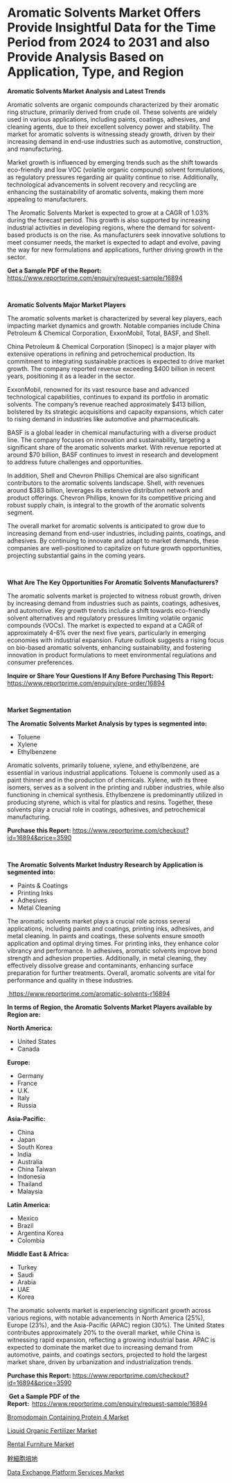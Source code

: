 <p><h1>Aromatic Solvents Market Offers Provide Insightful Data for the Time Period from 2024 to 2031 and also Provide Analysis Based on Application, Type, and Region</h1></p><p><strong>Aromatic Solvents Market Analysis and Latest Trends</strong></p>
<p><p>Aromatic solvents are organic compounds characterized by their aromatic ring structure, primarily derived from crude oil. These solvents are widely used in various applications, including paints, coatings, adhesives, and cleaning agents, due to their excellent solvency power and stability. The market for aromatic solvents is witnessing steady growth, driven by their increasing demand in end-use industries such as automotive, construction, and manufacturing.</p><p>Market growth is influenced by emerging trends such as the shift towards eco-friendly and low VOC (volatile organic compound) solvent formulations, as regulatory pressures regarding air quality continue to rise. Additionally, technological advancements in solvent recovery and recycling are enhancing the sustainability of aromatic solvents, making them more appealing to manufacturers. </p><p>The Aromatic Solvents Market is expected to grow at a CAGR of 1.03% during the forecast period. This growth is also supported by increasing industrial activities in developing regions, where the demand for solvent-based products is on the rise. As manufacturers seek innovative solutions to meet consumer needs, the market is expected to adapt and evolve, paving the way for new formulations and applications, further driving growth in the sector.</p></p>
<p><strong>Get a Sample PDF of the Report:&nbsp;</strong> <a href="https://www.reportprime.com/enquiry/request-sample/16894?utm_campaign=1082&utm_medium=2&utm_source=Github&utm_content=ia&utm_term=24112024&utm_id=aromatic-solvents">https://www.reportprime.com/enquiry/request-sample/16894</a></p>
<p>&nbsp;</p>
<p><strong>Aromatic Solvents Major Market Players</strong></p>
<p><p>The aromatic solvents market is characterized by several key players, each impacting market dynamics and growth. Notable companies include China Petroleum & Chemical Corporation, ExxonMobil, Total, BASF, and Shell.</p><p>China Petroleum & Chemical Corporation (Sinopec) is a major player with extensive operations in refining and petrochemical production. Its commitment to integrating sustainable practices is expected to drive market growth. The company reported revenue exceeding $400 billion in recent years, positioning it as a leader in the sector.</p><p>ExxonMobil, renowned for its vast resource base and advanced technological capabilities, continues to expand its portfolio in aromatic solvents. The company’s revenue reached approximately $413 billion, bolstered by its strategic acquisitions and capacity expansions, which cater to rising demand in industries like automotive and pharmaceuticals.</p><p>BASF is a global leader in chemical manufacturing with a diverse product line. The company focuses on innovation and sustainability, targeting a significant share of the aromatic solvents market. With revenue reported at around $70 billion, BASF continues to invest in research and development to address future challenges and opportunities.</p><p>In addition, Shell and Chevron Phillips Chemical are also significant contributors to the aromatic solvents landscape. Shell, with revenues around $383 billion, leverages its extensive distribution network and product offerings. Chevron Phillips, known for its competitive pricing and robust supply chain, is integral to the growth of the aromatic solvents segment.</p><p>The overall market for aromatic solvents is anticipated to grow due to increasing demand from end-user industries, including paints, coatings, and adhesives. By continuing to innovate and adapt to market demands, these companies are well-positioned to capitalize on future growth opportunities, projecting substantial gains in the coming years.</p></p>
<p>&nbsp;</p>
<p><strong>What Are The Key Opportunities For Aromatic Solvents Manufacturers?</strong></p>
<p><p>The aromatic solvents market is projected to witness robust growth, driven by increasing demand from industries such as paints, coatings, adhesives, and automotive. Key growth trends include a shift towards eco-friendly solvent alternatives and regulatory pressures limiting volatile organic compounds (VOCs). The market is expected to expand at a CAGR of approximately 4-6% over the next five years, particularly in emerging economies with industrial expansion. Future outlook suggests a rising focus on bio-based aromatic solvents, enhancing sustainability, and fostering innovation in product formulations to meet environmental regulations and consumer preferences.</p></p>
<p><strong>Inquire or Share Your Questions If Any Before Purchasing This Report:</strong> <a href="https://www.reportprime.com/enquiry/pre-order/16894?utm_campaign=1082&utm_medium=2&utm_source=Github&utm_content=ia&utm_term=24112024&utm_id=aromatic-solvents">https://www.reportprime.com/enquiry/pre-order/16894</a></p>
<p>&nbsp;</p>
<p><strong>Market Segmentation</strong></p>
<p><strong>The Aromatic Solvents Market Analysis by types is segmented into:</strong></p>
<p><ul><li>Toluene</li><li>Xylene</li><li>Ethylbenzene</li></ul></p>
<p><p>Aromatic solvents, primarily toluene, xylene, and ethylbenzene, are essential in various industrial applications. Toluene is commonly used as a paint thinner and in the production of chemicals. Xylene, with its three isomers, serves as a solvent in the printing and rubber industries, while also functioning in chemical synthesis. Ethylbenzene is predominantly utilized in producing styrene, which is vital for plastics and resins. Together, these solvents play a crucial role in coatings, adhesives, and petrochemical manufacturing.</p></p>
<p><strong>Purchase this Report:&nbsp;</strong><a href="https://www.reportprime.com/checkout?id=16894&price=3590&utm_campaign=1082&utm_medium=2&utm_source=Github&utm_content=ia&utm_term=24112024&utm_id=aromatic-solvents">https://www.reportprime.com/checkout?id=16894&price=3590</a></p>
<p>&nbsp;</p>
<p><strong>The Aromatic Solvents Market Industry Research by Application is segmented into:</strong></p>
<p><ul><li>Paints & Coatings</li><li>Printing Inks</li><li>Adhesives</li><li>Metal Cleaning</li></ul></p>
<p><p>The aromatic solvents market plays a crucial role across several applications, including paints and coatings, printing inks, adhesives, and metal cleaning. In paints and coatings, these solvents ensure smooth application and optimal drying times. For printing inks, they enhance color vibrancy and performance. In adhesives, aromatic solvents improve bond strength and adhesion properties. Additionally, in metal cleaning, they effectively dissolve grease and contaminants, enhancing surface preparation for further treatments. Overall, aromatic solvents are vital for performance and quality in these industries.</p></p>
<p><a href="https://www.reportprime.com/aromatic-solvents-r16894?utm_campaign=1082&utm_medium=2&utm_source=Github&utm_content=ia&utm_term=24112024&utm_id=aromatic-solvents">&nbsp;https://www.reportprime.com/aromatic-solvents-r16894</a></p>
<p><strong>In terms of Region, the Aromatic Solvents Market Players available by Region are:</strong></p>
<p>
    <p> <strong> North America: </strong>
        <ul>
            <li>United States</li>
            <li>Canada</li>
        </ul>
        </p> 
    <p> <strong> Europe: </strong>
        <ul>
            <li>Germany</li>
            <li>France</li>
            <li>U.K.</li>
            <li>Italy</li>
            <li>Russia</li>
        </ul>
        </p> 
    <p> <strong> Asia-Pacific: </strong>
        <ul>
            <li>China</li>
            <li>Japan</li>
            <li>South Korea</li>
            <li>India</li>
            <li>Australia</li>
            <li>China Taiwan</li>
            <li>Indonesia</li>
            <li>Thailand</li>
            <li>Malaysia</li>
        </ul>
        </p> 
    <p> <strong> Latin America: </strong>
        <ul>
            <li>Mexico</li>
            <li>Brazil</li>
            <li>Argentina Korea</li>
            <li>Colombia</li>
        </ul>
        </p> 
    <p> <strong> Middle East & Africa: </strong>
        <ul>
            <li>Turkey</li>
            <li>Saudi</li>
            <li>Arabia</li>
            <li>UAE</li>
            <li>Korea</li>
        </ul>
    </p>
    </p>
<p><p>The aromatic solvents market is experiencing significant growth across various regions, with notable advancements in North America (25%), Europe (23%), and the Asia-Pacific (APAC) region (30%). The United States contributes approximately 20% to the overall market, while China is witnessing rapid expansion, reflecting a growing industrial base. APAC is expected to dominate the market due to increasing demand from automotive, paints, and coatings sectors, projected to hold the largest market share, driven by urbanization and industrialization trends.</p></p>
<p><strong>Purchase this Report: </strong><a href="https://www.reportprime.com/checkout?id=16894&price=3590&utm_campaign=1082&utm_medium=2&utm_source=Github&utm_content=ia&utm_term=24112024&utm_id=aromatic-solvents">https://www.reportprime.com/checkout?id=16894&price=3590</a></p>
<p>&nbsp;<strong>Get a Sample PDF of the Report:&nbsp;&nbsp;</strong><a href="https://www.reportprime.com/enquiry/request-sample/16894?utm_campaign=1082&utm_medium=2&utm_source=Github&utm_content=ia&utm_term=24112024&utm_id=aromatic-solvents">https://www.reportprime.com/enquiry/request-sample/16894</a></p>
<p><strong></strong></p>
<p><p><a href="https://www.linkedin.com/pulse/bromodomain-containing-protein-4-market-expected-grow-impressive-t12qe?utm_campaign=1082&utm_medium=2&utm_source=Github&utm_content=ia&utm_term=24112024&utm_id=aromatic-solvents">Bromodomain Containing Protein 4 Market</a></p><p><a href="https://www.linkedin.com/pulse/liquid-organic-fertilizer-market-global-regional-analysis-bwddc?utm_campaign=1082&utm_medium=2&utm_source=Github&utm_content=ia&utm_term=24112024&utm_id=aromatic-solvents">Liquid Organic Fertilizer Market</a></p><p><a href="https://issuu.com/reportprime-2/docs/rental-furniture-market-size-2030.p_b5226340013818?utm_campaign=1082&utm_medium=2&utm_source=Github&utm_content=ia&utm_term=24112024&utm_id=aromatic-solvents">Rental Furniture Market</a></p><p><a href="https://github.com/lababdou/Market-Research-Report-List-6/blob/main/953687725028.md?utm_campaign=1082&utm_medium=2&utm_source=Github&utm_content=ia&utm_term=24112024&utm_id=aromatic-solvents">幹細胞培地</a></p><p><a href="https://issuu.com/reportprime-2/docs/data-exchange-platform-services-mar_9989159ac82a63?utm_campaign=1082&utm_medium=2&utm_source=Github&utm_content=ia&utm_term=24112024&utm_id=aromatic-solvents">Data Exchange Platform Services Market</a></p></p>